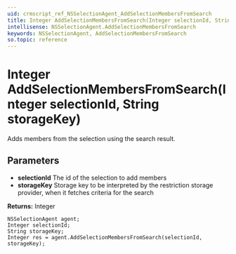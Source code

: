 ```yaml
---
uid: crmscript_ref_NSSelectionAgent_AddSelectionMembersFromSearch
title: Integer AddSelectionMembersFromSearch(Integer selectionId, String storageKey)
intellisense: NSSelectionAgent.AddSelectionMembersFromSearch
keywords: NSSelectionAgent, AddSelectionMembersFromSearch
so.topic: reference
---
```


# Integer AddSelectionMembersFromSearch(Integer selectionId, String storageKey)

Adds members from the selection using the search result.

## Parameters

* **selectionId** The id of the selection to add members
* **storageKey** Storage key to be interpreted by the restriction storage provider, when it fetches criteria for the search

**Returns:** Integer

```crmscript
NSSelectionAgent agent;
Integer selectionId;
String storageKey;
Integer res = agent.AddSelectionMembersFromSearch(selectionId, storageKey);
```

